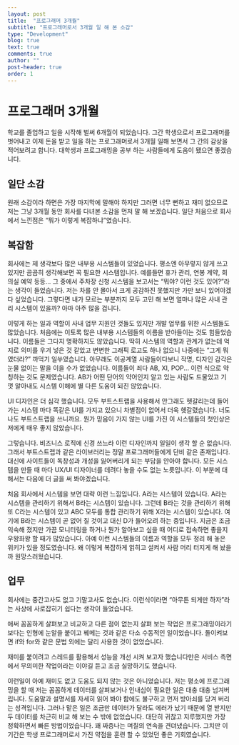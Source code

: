 ```yaml
---
layout: post
title:  "프로그래머 3개월"
subtitle: "프로그래머로서 3개월 일 해 본 소감"
type: "Development"
blog: true
text: true
comments: true
author: ""
post-header: true
order: 1
---
```



# 프로그래머 3개월

학교를 졸업하고 일을 시작해 벌써 6개월이 되었습니다. 그간 학생으로서 프로그래머를 벗어내고 이제 돈을 받고 일을 하는 프로그래머로서 3개월 일해 보면서 그 간의 감상을 적어보려고 합니다. 대학생과 프로그래밍을 공부 하는 사람들에게 도움이 됐으면 좋겠습니다.

## 일단 소감

원래 소감이라 하면은 가장 마지막에 말해야 하지만 그러면 너무 뻔하고 재미 없으므로 저는 그냥 3개월 동안 회사를 다녀본 소감을 먼저 말 해 보겠습니다.	일단 처음으로 회사에서 느낀점은 “뭐가 이렇게 복잡하냐”였습니다.

## 복잡함

회사에는 제 생각보다 많은 내부용 시스템들이 있었습니다. 평소엔 아무렇지 않게 쓰고 있지만 곰곰히 생각해보면 꼭 필요한 시스템입니다. 예를들면 휴가 관리, 연봉 계약, 회의실 예약 등등... 그 중에서 주차장 신청 시스템을 보고서는 “뭐야? 이런 것도 있어?”라는 생각이 들었습니다. 저는 차를 안 몰아서 크게 공감하진 못했지만 가만 보니 있어야겠다 싶었습니다. 그렇다면 내가 모르는 부분까지 모두 고민 해 보면 얼마나 많은 사내 관리 시스템이 있을까? 아마 아주 많을 겁니다.

이렇게 하는 일과 역할이 사내 업무 지원인 것들도 있지만 개발 업무를 위한 시스템들도 많았습니다. 처음에는 이토록 많은 내부용 시스템들의 이름을 받아들이는 것도 힘들었습니다. 이름들은 그다지 명확하지도 않았습니다. 딱히 시스템의 역할과 관계가 없는데 억지로 의미를 우겨 넣은 것 같았고 변변한 그래픽 로고도 하나 없으니 나중에는 “그게 뭐였더라?” 까먹기 일쑤였습니다. 아무래도 이공계열 사람들이다보니 작명, 디자인 감각은 눈물 없이는 말을 이을 수가 없었습니다. 이름들이 죄다 AB, XI, POP... 이런 식으로 약칭하는 것도 문제였습니다. AB가 어떤 단어의 약어인지 알고 있는 사람도 드물었고 기껏 알아내도 시스템 이해에 별 다른 도움이 되진 않았습니다.

UI 디자인은 더 심각 했습니다. 모두 부트스트랩을 사용해서 안그래도 헷갈리는데 들어가는 시스템 마다 똑같은 UI를 가지고 있으니 차별점이 없어서 더욱 헷갈렸습니다. 너도 나도 부트스트랩을 쓰니까요. 뭔가 믿음이 가지 않는 UI를 가진 이 시스템들의 첫인상은 저에게 매우 좋지 않았습니다.

그렇습니다. 비즈니스 로직에 신경 쓰느라 이런 디자인까지 일일이 생각 할 순 없습니다. 그래서 부트스트랩과 같은 라이브러리는 정말 프로그래머들에게 단비 같은 존재입니다. 대신에 사이트들이 독창성과 개성을 잃어버리게 되는 부담을 안아야 합니다. 모든 시스템을 만들 때 마다 UX/UI 디자이너를 데려다 놓을 수도 없는 노릇입니다. 이 부분에 대해서는 다음에 더 글을 써 봐야겠습니다.

처음 회사에서 시스템을 보면 대략 이런 느낌입니다. A라는 시스템이 있습니다. A라는 시스템을 관리하기 위해서 B라는 시스템이 있습니다. 그런데 B라는 것을 관리하기 위해 또 C라는 시스템이 있고 ABC 모두를 통합 관리하기 위해 X라는 시스템이 있습니다. 여기에 B라는 시스템이 곧 없어 질 것이고 대신 D가 들어오려 하는 중입니다. 지금은 조금 익숙해 졌지만 가끔 모니터링을 하거나 뭔가 알아보고 싶을 때 어디로 접속하면 좋을지 우왕좌왕 할 때가 많았습니다. 아예 이런 시스템들의 이름과 역할을 모두 정리 해 놓은 위키가 있을 정도였습니다. 왜 이렇게 복잡하게 얽히고 설켜서 사람 머리 터지게 해 놨을까 원망스러웠습니다.

## 업무

회사에는 중간고사도 없고 기말고사도 없습니다. 이런식이라면 “아무튼 되게만 하자”라는 사상에 사로잡히기 쉽다는 생각이 들었습니다.

애써 꼼꼼하게 살펴보고 비교하고 다른 점이 없는지 살펴 보는 작업은 프로그래밍이라기 보다는 인형에 눈알을 붙이고 꿰메는 것과 같은 다소 수동적인 일이었습니다. 돌이켜보면 if와 for와 같은 문법 외에는 달리 사용한 것이 없었습니다.

재미를 붙이려고 스레드를 활용해서 성능을 개선 시켜 보고자 했습니다만은 서비스 측면에서 무의미한 작업이라는 이야길 듣고 조금 실망하기도 했습니다.

이런일이 아예 재미도 없고 도움도 되지 않는 것은 아니었습니다. 저는 평소에 프로그래밍을 할 때 저는 꼼꼼하게 데이터를 살펴보거나 인내심이 필요한 일은 대충 대충 넘겨버립니다. 도움말과 설명서를 자세히 읽어 봐야 함에도 불구하고 먼저 방아쇠를 당겨 버리는 성격입니다. 그러나 맡은 일은 조금만 데이터가 달라도 에러가 났기 때문에 열 받지만 두 데이터를 차근히 비교 해 보는 수 밖에 없었습니다. 대단히 귀찮고 지루했지만 가장 정확하면서 빠른 방법이었습니다. 꽤 짜증나는 며칠의 연속을 견뎌냈습니다. 그치만 이 기간은 학생 프로그래머로서 가진 약점을 훈련 할 수 있었던 좋은 기회였습니다.